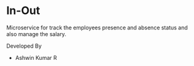 # In-Out
Microservice for track the employees presence and absence status and also manage the salary.


Developed By
- Ashwin Kumar R 
